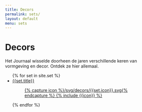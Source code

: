 ```yaml
---
title: Decors
permalink: sets/
layout: default
menu: sets
---
```


<div class="container-fluid">
<h1 class="pagetitle">Decors</h1>

<p class="lead">Het Journaal wisselde doorheen de jaren verschillende keren van vormgeving en decor. Ontdek ze hier allemaal.</p>

<div class="sets">
  <ul class="timeline-list">
    {% for set in site.set %}
    <li class="timeline-item">
       <a href="{{set.url}}">
          <span class="text-link">{{set.title}}</span>
          <figure class="timeline-image">
            {% capture icon %}/svg/decors/{{set.icon}}.svg{% endcapture %}
            {% include {{icon}} %}
          </figure>
        </a>
    </li>
    {% endfor %}
  </ul>
</div>

</div>
